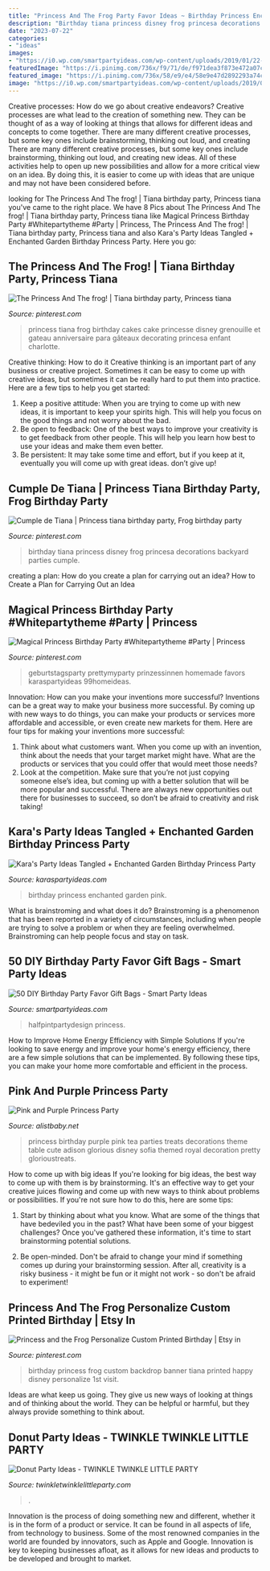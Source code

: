 ```yaml
---
title: "Princess And The Frog Party Favor Ideas ~ Birthday Princess Enchanted Garden Pink"
description: "Birthday tiana princess disney frog princesa decorations backyard parties cumple"
date: "2023-07-22"
categories:
- "ideas"
images:
- "https://i0.wp.com/smartpartyideas.com/wp-content/uploads/2019/01/22-5.jpg?resize=750%2C1154&amp;ssl=1"
featuredImage: "https://i.pinimg.com/736x/f9/71/de/f971dea3f873e472a07c0aeb738ad59d.jpg"
featured_image: "https://i.pinimg.com/736x/58/e9/e4/58e9e47d2892293a74cc52fffa39b548.jpg"
image: "https://i0.wp.com/smartpartyideas.com/wp-content/uploads/2019/01/22-5.jpg?resize=750%2C1154&amp;ssl=1"
---
```



Creative processes: How do we go about creative endeavors?
Creative processes are what lead to the creation of something new. They can be thought of as a way of looking at things that allows for different ideas and concepts to come together. There are many different creative processes, but some key ones include brainstorming, thinking out loud, and creating 
There are many different creative processes, but some key ones include brainstorming, thinking out loud, and creating new ideas. All of these activities help to open up new possibilities and allow for a more critical view on an idea. By doing this, it is easier to come up with ideas that are unique and may not have been considered before.

	

		
looking for The Princess And The frog! | Tiana birthday party, Princess tiana you've came to the right place. We have 8 Pics about The Princess And The frog! | Tiana birthday party, Princess tiana like Magical Princess Birthday Party #Whitepartytheme #Party | Princess, The Princess And The frog! | Tiana birthday party, Princess tiana and also Kara&#039;s Party Ideas Tangled + Enchanted Garden Birthday Princess Party. Here you go:
		
    
## The Princess And The Frog! | Tiana Birthday Party, Princess Tiana

<img loading=lazy src="https://i.pinimg.com/736x/f9/71/de/f971dea3f873e472a07c0aeb738ad59d.jpg" onerror="this.onerror=null;this.src='https://tse3.mm.bing.net/th?id=OIP.JEWDzIcMuiAREyAm3sId9gHaJw&amp;pid=15.1';" alt="The Princess And The frog! | Tiana birthday party, Princess tiana">

_Source: pinterest.com_

>princess tiana frog birthday cakes cake princesse disney grenouille et gateau anniversaire para gâteaux decorating princesa enfant charlotte. 

	

Creative thinking: How to do it
Creative thinking is an important part of any business or creative project. Sometimes it can be easy to come up with creative ideas, but sometimes it can be really hard to put them into practice. Here are a few tips to help you get started: 
1. Keep a positive attitude: When you are trying to come up with new ideas, it is important to keep your spirits high. This will help you focus on the good things and not worry about the bad. 
2. Be open to feedback: One of the best ways to improve your creativity is to get feedback from other people. This will help you learn how best to use your ideas and make them even better. 
3. Be persistent: It may take some time and effort, but if you keep at it, eventually you will come up with great ideas. don’t give up!

    
## Cumple De Tiana | Princess Tiana Birthday Party, Frog Birthday Party

<img loading=lazy src="https://i.pinimg.com/736x/58/e9/e4/58e9e47d2892293a74cc52fffa39b548.jpg" onerror="this.onerror=null;this.src='https://tse3.mm.bing.net/th?id=OIP.ax3TITiMh7X5DoGyFHzv4QHaJ4&amp;pid=15.1';" alt="Cumple de Tiana | Princess tiana birthday party, Frog birthday party">

_Source: pinterest.com_

>birthday tiana princess disney frog princesa decorations backyard parties cumple. 

	

creating a plan: How do you create a plan for carrying out an idea?
How to Create a Plan for Carrying Out an Idea

    
## Magical Princess Birthday Party #Whitepartytheme #Party | Princess

<img loading=lazy src="https://i.pinimg.com/736x/eb/f9/7d/ebf97dd45f2a6aa95e2b3e876282e334.jpg" onerror="this.onerror=null;this.src='https://tse1.mm.bing.net/th?id=OIP.DReoieXoYr03CR2HagRkIwHaLH&amp;pid=15.1';" alt="Magical Princess Birthday Party #Whitepartytheme #Party | Princess">

_Source: pinterest.com_

>geburtstagsparty prettymyparty prinzessinnen homemade favors karaspartyideas 99homeideas. 

	

Innovation: How can you make your inventions more successful?
Inventions can be a great way to make your business more successful. By coming up with new ways to do things, you can make your products or services more affordable and accessible, or even create new markets for them. Here are four tips for making your inventions more successful:
1. Think about what customers want. When you come up with an invention, think about the needs that your target market might have. What are the products or services that you could offer that would meet those needs?
2. Look at the competition. Make sure that you’re not just copying someone else’s idea, but coming up with a better solution that will be more popular and successful. There are always new opportunities out there for businesses to succeed, so don’t be afraid to creativity and risk taking!

    
## Kara&#039;s Party Ideas Tangled + Enchanted Garden Birthday Princess Party

<img loading=lazy src="https://karaspartyideas.com/wp-content/uploads/2013/06/barbie_princess_fairy_enchanted_garden_party_birthday_girl_pink_cake.jpg" onerror="this.onerror=null;this.src='https://tse2.mm.bing.net/th?id=OIP.H5hVL0ZNtGwoxh21mePiLwHaLH&amp;pid=15.1';" alt="Kara&#039;s Party Ideas Tangled + Enchanted Garden Birthday Princess Party">

_Source: karaspartyideas.com_

>birthday princess enchanted garden pink. 

	

What is brainstroming and what does it do?
Brainstroming is a phenomenon that has been reported in a variety of circumstances, including when people are trying to solve a problem or when they are feeling overwhelmed. Brainstroming can help people focus and stay on task.

    
## 50 DIY Birthday Party Favor Gift Bags - Smart Party Ideas

<img loading=lazy src="https://i0.wp.com/smartpartyideas.com/wp-content/uploads/2019/01/22-5.jpg?resize=750%2C1154&amp;ssl=1" onerror="this.onerror=null;this.src='https://tse2.mm.bing.net/th?id=OIP.50CwtQJubbxBAJ7cdPAchQHaLZ&amp;pid=15.1';" alt="50 DIY Birthday Party Favor Gift Bags - Smart Party Ideas">

_Source: smartpartyideas.com_

>halfpintpartydesign princess. 

	

How to Improve Home Energy Efficiency with Simple Solutions
If you're looking to save energy and improve your home's energy efficiency, there are a few simple solutions that can be implemented. By following these tips, you can make your home more comfortable and efficient in the process.

    
## Pink And Purple Princess Party

<img loading=lazy src="http://alistbaby.net/wp-content/uploads/2010/10/IMG_2288e2.jpg" onerror="this.onerror=null;this.src='https://tse4.mm.bing.net/th?id=OIP.xOY_qoHporRD9mXB8aH4EgHaKX&amp;pid=15.1';" alt="Pink and Purple Princess Party">

_Source: alistbaby.net_

>princess birthday purple pink tea parties treats decorations theme table cute adison glorious disney sofia themed royal decoration pretty glorioustreats. 

	

How to come up with big ideas
If you're looking for big ideas, the best way to come up with them is by brainstorming. It's an effective way to get your creative juices flowing and come up with new ways to think about problems or possibilities. If you're not sure how to do this, here are some tips:
1. Start by thinking about what you know. What are some of the things that have bedeviled you in the past? What have been some of your biggest challenges? Once you've gathered these information, it's time to start brainstorming potential solutions.

2. Be open-minded. Don't be afraid to change your mind if something comes up during your brainstorming session. After all, creativity is a risky business - it might be fun or it might not work - so don't be afraid to experiment!


    
## Princess And The Frog Personalize Custom Printed Birthday | Etsy In

<img loading=lazy src="https://i.pinimg.com/736x/fe/e3/1a/fee31a648cd31490920b840e89c33ede.jpg" onerror="this.onerror=null;this.src='https://tse4.mm.bing.net/th?id=OIP.JjwvVkXhPi1aIr_qs4pmdQHaEu&amp;pid=15.1';" alt="Princess and the Frog Personalize Custom Printed Birthday | Etsy in">

_Source: pinterest.com_

>birthday princess frog custom backdrop banner tiana printed happy disney personalize 1st visit. 

	

Ideas are what keep us going. They give us new ways of looking at things and of thinking about the world. They can be helpful or harmful, but they always provide something to think about.

    
## Donut Party Ideas - TWINKLE TWINKLE LITTLE PARTY

<img loading=lazy src="https://twinkletwinklelittleparty.com/wp-content/uploads/2015/06/DSC_0927.jpg" onerror="this.onerror=null;this.src='https://tse3.mm.bing.net/th?id=OIP.oR3p2weWLhvVG1ARe7ClZwHaLH&amp;pid=15.1';" alt="Donut Party Ideas - TWINKLE TWINKLE LITTLE PARTY">

_Source: twinkletwinklelittleparty.com_

>. 

	

Innovation is the process of doing something new and different, whether it is in the form of a product or service. It can be found in all aspects of life, from technology to business. Some of the most renowned companies in the world are founded by innovators, such as Apple and Google. Innovation is key to keeping businesses afloat, as it allows for new ideas and products to be developed and brought to market.

